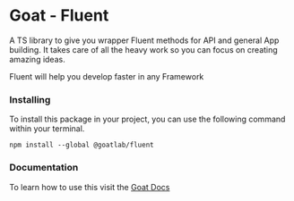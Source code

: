 # Goat - Fluent

A TS library to give you wrapper Fluent methods for API and general App building. It takes care of all the heavy work so you can focus on creating amazing ideas.

Fluent will help you develop faster in any Framework

### Installing

To install this package in your project, you can use the following command within your terminal.

```
npm install --global @goatlab/fluent
```

### Documentation

To learn how to use this visit the [Goat Docs](https://docs.goatlab.io/#/0.1.0/fluent/fluent)
